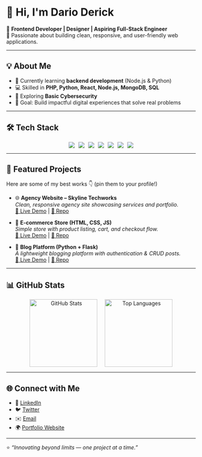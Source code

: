 # 👋 Hi, I'm Dario Derick  

🚀 **Frontend Developer | Designer | Aspiring Full-Stack Engineer**  
🎨 Passionate about building clean, responsive, and user-friendly web applications.  

---

## 💡 About Me  
- 🌱 Currently learning **backend development** (Node.js & Python)  
- 💻 Skilled in **PHP, Python, React, Node.js, MongoDB, SQL**  
- 🔐 Exploring **Basic Cybersecurity**  
- 🎯 Goal: Build impactful digital experiences that solve real problems  

---

## 🛠️ Tech Stack  

<div align="center" style="display: flex; flex-wrap: wrap; gap: 10px; justify-content: center;">
  <img src="https://img.shields.io/badge/PHP-777BB4?style=for-the-badge&logo=php&logoColor=white" />
  <img src="https://img.shields.io/badge/Python-3776AB?style=for-the-badge&logo=python&logoColor=white" />
  <img src="https://img.shields.io/badge/React-61DAFB?style=for-the-badge&logo=react&logoColor=black" />
  <img src="https://img.shields.io/badge/Cyber_Security-2E3440?style=for-the-badge&logo=hackaday&logoColor=white" />
  <img src="https://img.shields.io/badge/MongoDB-4EA94B?style=for-the-badge&logo=mongodb&logoColor=white" />
  <img src="https://img.shields.io/badge/SQL-336791?style=for-the-badge&logo=postgresql&logoColor=white" />
  <img src="https://img.shields.io/badge/Node.js-43853D?style=for-the-badge&logo=node.js&logoColor=white" />
</div>

---

## 📌 Featured Projects  
Here are some of my best works 👇 (pin them to your profile!)  

- 🌐 **Agency Website – Skyline Techworks**  
  *Clean, responsive agency site showcasing services and portfolio.*  
  [🔗 Live Demo](#) | [📂 Repo](#)

- 🛒 **E-commerce Store (HTML, CSS, JS)**  
  *Simple store with product listing, cart, and checkout flow.*  
  [🔗 Live Demo](#) | [📂 Repo](#)

- 📝 **Blog Platform (Python + Flask)**  
  *A lightweight blogging platform with authentication & CRUD posts.*  
  [🔗 Live Demo](#) | [📂 Repo](#)

---

## 📊 GitHub Stats  

<div align="center" style="display: flex; flex-wrap: wrap; gap: 20px; justify-content: center;">
  <img src="https://github-readme-stats.vercel.app/api?username=dario-derick&show_icons=true&theme=tokyonight" alt="GitHub Stats" height="180" />
  <img src="https://github-readme-stats.vercel.app/api/top-langs/?username=dario-derick&layout=compact&theme=tokyonight" alt="Top Languages" height="180" />
</div>

---

## 🌐 Connect with Me  
- 💼 [LinkedIn](#)  
- 🐦 [Twitter](https://twitter.com/Derickodoyo)  
- ✉️ [Email](mailto:darioderick52@gmail.com)  
- 🌍 [Portfolio Website](#)  

---

⭐️ *“Innovating beyond limits — one project at a time.”*

